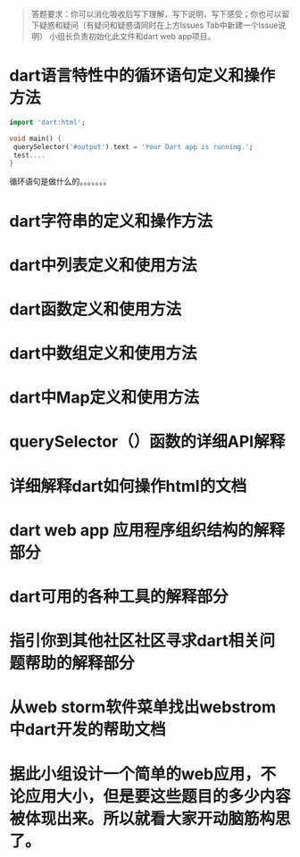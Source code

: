 >答题要求：你可以消化吸收后写下理解，写下说明，写下感受；你也可以留下疑惑和疑问（有疑问和疑惑请同时在上方Issues Tab中新建一个Issue说明）
>小组长负责初始化此文件和dart web app项目。  

#  dart语言特性中的循环语句定义和操作方法 
 ```dart
import 'dart:html';

void main() {
  querySelector('#output').text = 'Your Dart app is running.';
  test....
}
```   
循环语句是做什么的。。。。。。。  
#  dart字符串的定义和操作方法
# dart中列表定义和使用方法
# dart函数定义和使用方法
# dart中数组定义和使用方法
# dart中Map定义和使用方法 
# querySelector（）函数的详细API解释 
# 详细解释dart如何操作html的文档 
# dart web app 应用程序组织结构的解释部分 
# dart可用的各种工具的解释部分 
# 指引你到其他社区社区寻求dart相关问题帮助的解释部分 
# 从web storm软件菜单找出webstrom 中dart开发的帮助文档
# 据此小组设计一个简单的web应用，不论应用大小，但是要这些题目的多少内容被体现出来。所以就看大家开动脑筋构思了。

